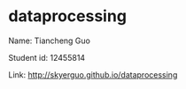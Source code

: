 # dataprocessing


Name: Tiancheng Guo

Student id: 12455814
	
Link: http://skyerguo.github.io/dataprocessing